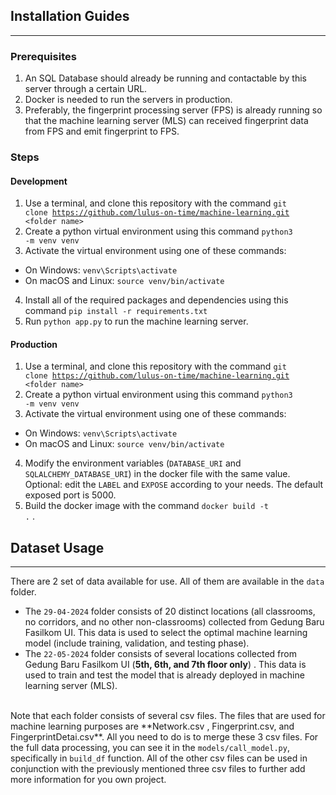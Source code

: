 ## Installation Guides
* * *

### Prerequisites
1. An SQL Database should already be running and contactable by this server through a certain URL.
2. Docker is needed to run the servers in production.
3. Preferably, the fingerprint processing server (FPS) is already running so that the machine learning server (MLS) can received fingerprint data from FPS and emit fingerprint to FPS.
### Steps
#### Development
1. Use a terminal, and clone this repository with the command <code>git clone https://github.com/lulus-on-time/machine-learning.git \<folder name></code>
2. Create a python virtual environment using this command <code>python3 -m venv venv</code>
3. Activate the virtual environment using one of these commands:
- On Windows: <code>venv\Scripts\activate</code>
- On macOS and Linux: <code>source venv/bin/activate</code>
4. Install all of the required packages and dependencies using this command <code>pip install -r requirements.txt</code>
5. Run <code>python app.py</code> to run the machine learning server.
#### Production
1. Use a terminal, and clone this repository with the command <code>git clone https://github.com/lulus-on-time/machine-learning.git \<folder name></code>
2. Create a python virtual environment using this command <code>python3 -m venv venv</code>
3. Activate the virtual environment using one of these commands:
- On Windows: <code>venv\Scripts\activate</code>
- On macOS and Linux: <code>source venv/bin/activate</code>
4. Modify the environment variables (<code>DATABASE_URI</code> and <code>SQLALCHEMY_DATABASE_URI</code>) in the docker file with the same value. Optional: edit the <code>LABEL</code> and <code>EXPOSE</code> according to your needs. The default exposed port is 5000.
5. Build the docker image with the command <code>docker build -t .</code> .

## Dataset Usage
* * *
There are 2 set of data available for use. All of them are available in the <code>data</code> folder. 
- The <code>29-04-2024</code> folder consists of 20 distinct locations (all classrooms, no corridors, and no other non-classrooms) collected from Gedung Baru Fasilkom UI. This data is used to select the optimal machine learning model (include training, validation, and testing phase).
- The <code>22-05-2024</code> folder consists of several locations collected from Gedung Baru Fasilkom UI (**5th, 6th, and 7th floor only**) . This data is used to train and test the model that is already deployed in machine learning server (MLS).
<br>
Note that each folder consists of several csv files. The files that are used for machine learning purposes are **Network.csv , Fingerprint.csv, and FingerprintDetai.csv**. All you need to do is to merge these 3 csv files. For the full data processing, you can see it in the <code>models/call_model.py</code>, specifically in <code>build_df</code> function. All of the other csv files can be used in conjunction with the previously mentioned three csv files to further add more information for you own project.

